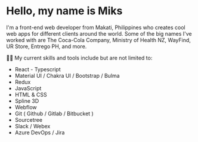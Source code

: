 # Hello, my name is Miks

I'm a front-end web developer from Makati, Philippines who creates cool web apps for different clients around the world. Some of the big names I've worked with are The Coca-Cola Company, Ministry of Health NZ, WayFind, UR Store, Entrego PH, and more.

👨‍💻 My current skills and tools include but are not limited to: 
- React - Typescript 
- Material UI / Chakra UI / Bootstrap / Bulma
- Redux
- JavaScript
- HTML & CSS
- Spline 3D
- Webflow
- Git ( Github / Gitlab / Bitbucket )
- Sourcetree
- Slack / Webex
- Azure DevOps / Jira
